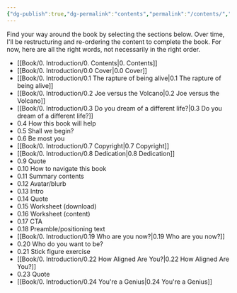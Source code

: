 ```yaml
---
{"dg-publish":true,"dg-permalink":"contents","permalink":"/contents/","dgHomeLink":true,"dgPassFrontmatter":false}
---
```



Find your way around the book by selecting the sections below. Over time, I'll be restructuring and re-ordering the content to complete the book. For now, here are all the right words, not necessarily in the right order.

- [[Book/0. Introduction/0. Contents|0. Contents]]
- [[Book/0. Introduction/0.0 Cover|0.0 Cover]]
- [[Book/0. Introduction/0.1 The rapture of being alive|0.1 The rapture of being alive]]
- [[Book/0. Introduction/0.2 Joe versus the Volcano|0.2 Joe versus the Volcano]]
- [[Book/0. Introduction/0.3 Do you dream of a different life?|0.3 Do you dream of a different life?]]
- 0.4 How this book will help
- 0.5 Shall we begin?
- 0.6 Be most you
- [[Book/0. Introduction/0.7 Copyright|0.7 Copyright]]
- [[Book/0. Introduction/0.8 Dedication|0.8 Dedication]]
- 0.9 Quote
- 0.10 How to navigate this book
- 0.11 Summary contents
- 0.12 Avatar/blurb
- 0.13 Intro
- 0.14 Quote
- 0.15 Worksheet (download)
- 0.16 Worksheet (content)
- 0.17 CTA
- 0.18 Preamble/positioning text
- [[Book/0. Introduction/0.19 Who are you now?|0.19 Who are you now?]]
- 0.20 Who do you want to be?
- 0.21 Stick figure exercise
- [[Book/0. Introduction/0.22 How Aligned Are You?|0.22 How Aligned Are You?]]
- 0.23 Quote
- [[Book/0. Introduction/0.24 You're a Genius|0.24 You're a Genius]]